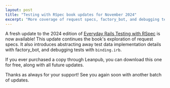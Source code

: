 ```yaml
---
layout: post
title: "Testing with RSpec book updates for November 2024"
excerpt: "More coverage of request specs, factory_bot, and debugging tests"
---
```


A fresh update to the 2024 edition of [Everyday Rails Testing with RSpec](https://leanpub.com/everydayrailsrspec) is now available! This update continues the book's exploration of request specs. It also introduces abstracting away test data implementation details with factory_bot, and debugging tests with `binding.irb`.

If you ever purchased a copy through Leanpub, you can download this one for free, along with all future updates.

Thanks as always for your support! See you again soon with another batch of updates.
